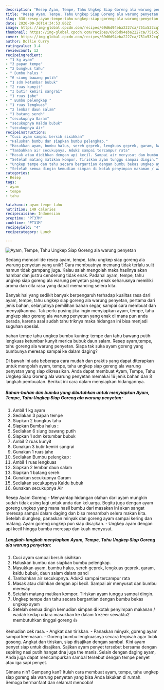 ```yaml
---
description: "Resep Ayam, Tempe, Tahu Ungkep Siap Goreng ala warung penyetan yang Lezat"
title: "Resep Ayam, Tempe, Tahu Ungkep Siap Goreng ala warung penyetan yang Lezat"
slug: 630-resep-ayam-tempe-tahu-ungkep-siap-goreng-ala-warung-penyetan-yang-lezat
date: 2020-09-26T14:34:53.862Z
image: https://img-global.cpcdn.com/recipes/69d6d94eba2227ca/751x532cq70/ayam-tempe-tahu-ungkep-siap-goreng-ala-warung-penyetan-foto-resep-utama.jpg
thumbnail: https://img-global.cpcdn.com/recipes/69d6d94eba2227ca/751x532cq70/ayam-tempe-tahu-ungkep-siap-goreng-ala-warung-penyetan-foto-resep-utama.jpg
cover: https://img-global.cpcdn.com/recipes/69d6d94eba2227ca/751x532cq70/ayam-tempe-tahu-ungkep-siap-goreng-ala-warung-penyetan-foto-resep-utama.jpg
author: Dollie Curry
ratingvalue: 3.4
reviewcount: 12
recipeingredient:
- "1 kg ayam"
- "3 papan tempe"
- "2 bungkus tahu"
- " Bumbu halus "
- "6 siung bawang putih"
- "1 sdm ketumbar bubuk"
- "2 ruas kunyit"
- "3 butir kemiri sangrai"
- "1 ruas jahe"
- " Bumbu pelengkap "
- "1 ruas lengkuas"
- "2 lembar daun salam"
- "1 batang sereh"
- "secukupnya Garam"
- "secukupnya Kaldu bubuk"
- "secukupnya Air"
recipeinstructions:
- "Cuci ayam sampai bersih sisihkan"
- "Haluskan bumbu dan siapkan bumbu pelengkap."
- "Masukkan ayam, bumbu halus, sereh geprek, lengkuas geprek, garam, kaldu bubuk, daun salam dalam panci"
- "Tambahkan air secukupnya. Aduk2 sampai tercampur rata"
- "Masak atau didihkan dengan api kecil. Sampai air menyusut dan bumbu meresap"
- "Setelah matang matikan kompor. Tiriskan ayam tunggu sampai dingin."
- "Ungkep tempe dan tahu secara bergantian dengan bumbu bekas ungkep ayam"
- "Setelah semua dingin kemudian simpan di kotak penyimpan makanan / wadah kedap udara masukkan ke dalam frezeer sewaktu2 membutuhkan tinggal goreng 👍"
categories:
- Resep
tags:
- ayam
- tempe
- tahu

katakunci: ayam tempe tahu 
nutrition: 149 calories
recipecuisine: Indonesian
preptime: "PT37M"
cooktime: "PT31M"
recipeyield: "4"
recipecategory: Lunch

---
```



![Ayam, Tempe, Tahu Ungkep Siap Goreng ala warung penyetan](https://img-global.cpcdn.com/recipes/69d6d94eba2227ca/751x532cq70/ayam-tempe-tahu-ungkep-siap-goreng-ala-warung-penyetan-foto-resep-utama.jpg)

Sedang mencari ide resep ayam, tempe, tahu ungkep siap goreng ala warung penyetan yang unik? Cara membuatnya memang tidak terlalu sulit namun tidak gampang juga. Kalau salah mengolah maka hasilnya akan hambar dan justru cenderung tidak enak. Padahal ayam, tempe, tahu ungkep siap goreng ala warung penyetan yang enak seharusnya memiliki aroma dan cita rasa yang dapat memancing selera kita.

Banyak hal yang sedikit banyak berpengaruh terhadap kualitas rasa dari ayam, tempe, tahu ungkep siap goreng ala warung penyetan, pertama dari jenis bahan, selanjutnya pemilihan bahan segar, sampai cara membuat dan menyajikannya. Tak perlu pusing jika ingin menyiapkan ayam, tempe, tahu ungkep siap goreng ala warung penyetan yang enak di mana pun anda berada, karena asal sudah tahu triknya maka hidangan ini bisa menjadi suguhan spesial.

bahan tempe tahu ungkep bumbu kuning: tempe dan tahu bawang putih lengkuas ketumbar kunyit merica bubuk daun salam. Resep ayam,tempe, tahu goreng ala warung penyetan. Siapa tak suka ayam goreng yang bumbunya meresap sampai ke dalam daging?


Di bawah ini ada beberapa cara mudah dan praktis yang dapat diterapkan untuk mengolah ayam, tempe, tahu ungkep siap goreng ala warung penyetan yang siap dikreasikan. Anda dapat membuat Ayam, Tempe, Tahu Ungkep Siap Goreng ala warung penyetan memakai 16 jenis bahan dan 8 langkah pembuatan. Berikut ini cara dalam menyiapkan hidangannya.

<!--inarticleads1-->

##### Bahan-bahan dan bumbu yang dibutuhkan untuk menyiapkan Ayam, Tempe, Tahu Ungkep Siap Goreng ala warung penyetan:

1. Ambil 1 kg ayam
1. Sediakan 3 papan tempe
1. Siapkan 2 bungkus tahu
1. Siapkan  Bumbu halus :
1. Sediakan 6 siung bawang putih
1. Siapkan 1 sdm ketumbar bubuk
1. Ambil 2 ruas kunyit
1. Gunakan 3 butir kemiri sangrai
1. Gunakan 1 ruas jahe
1. Sediakan  Bumbu pelengkap :
1. Ambil 1 ruas lengkuas
1. Siapkan 2 lembar daun salam
1. Siapkan 1 batang sereh
1. Gunakan secukupnya Garam
1. Sediakan secukupnya Kaldu bubuk
1. Gunakan secukupnya Air


Resep Ayam Goreng - Menyantap hidangan olahan dari ayam mungkin sudah tidak asing lagi untuk anda dan keluarga. Begitu juga dengan ayam goreng ungkep yang mana hasil bumbu dari masakan ini akan sangat meresap sampai dalam daging dan bisa menambah selera makan kita. Setelah diungkep, panaskan minyak dan goreng ayam sampai kering dan matang. Ayam goreng ungkep pun siap disajikan. - Ungkep ayam dengan api kecil hingga bumbu meresap dan kuah menyusut. 

<!--inarticleads2-->

##### Langkah-langkah menyiapkan Ayam, Tempe, Tahu Ungkep Siap Goreng ala warung penyetan:

1. Cuci ayam sampai bersih sisihkan
1. Haluskan bumbu dan siapkan bumbu pelengkap.
1. Masukkan ayam, bumbu halus, sereh geprek, lengkuas geprek, garam, kaldu bubuk, daun salam dalam panci
1. Tambahkan air secukupnya. Aduk2 sampai tercampur rata
1. Masak atau didihkan dengan api kecil. Sampai air menyusut dan bumbu meresap
1. Setelah matang matikan kompor. Tiriskan ayam tunggu sampai dingin.
1. Ungkep tempe dan tahu secara bergantian dengan bumbu bekas ungkep ayam
1. Setelah semua dingin kemudian simpan di kotak penyimpan makanan / wadah kedap udara masukkan ke dalam frezeer sewaktu2 membutuhkan tinggal goreng 👍


Kemudian cek rasa. - Angkat dan tiriskan. - Panaskan minyak, goreng ayam sampai keemasan. - Goreng bumbu lengkuasnya secara terpisah agar tidak gosong. Angkat dan tiriskan, siap disajikan dengan sambal. Kini ayam penyet siap untuk disajikan. Sajikan ayam penyet tersebut bersama dengan sepiring nasi putih hangat dna juga the manis. Selain dengan daging ayam, Anda juga dapat mencampurkan sambal tersebut dengan tempe penyet atau iga sapi penyet. 

Gimana nih? Gampang kan? Itulah cara membuat ayam, tempe, tahu ungkep siap goreng ala warung penyetan yang bisa Anda lakukan di rumah. Semoga bermanfaat dan selamat mencoba!

